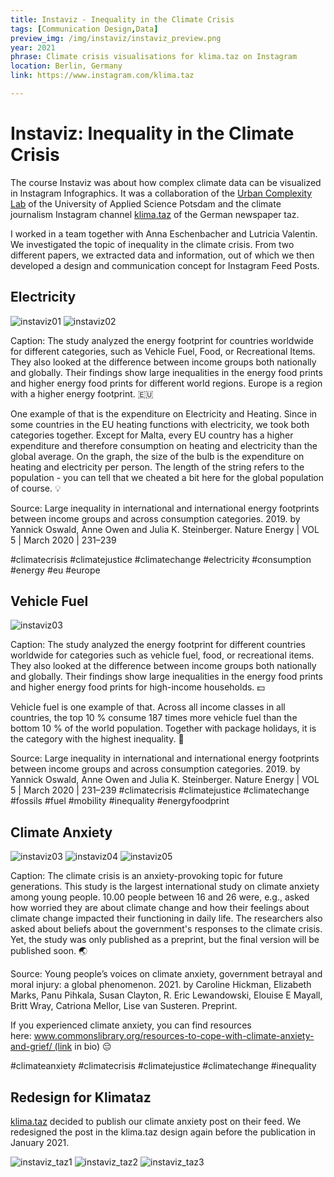 ```yaml
---
title: Instaviz - Inequality in the Climate Crisis
tags: [Communication Design,Data]
preview_img: /img/instaviz/instaviz_preview.png
year: 2021
phrase: Climate crisis visualisations for klima.taz on Instagram
location: Berlin, Germany
link: https://www.instagram.com/klima.taz

---
```


# Instaviz: Inequality in the Climate Crisis

The course Instaviz was about how complex climate data can be visualized in Instagram Infographics. It was a collaboration of the [Urban Complexity Lab](https://uclab.fh-potsdam.de/) of the University of Applied Science Potsdam and the climate journalism Instagram channel [klima.taz](https://www.instagram.com/klima.taz) of the German newspaper taz.

I worked in a team together with Anna Eschenbacher and Lutricia Valentin. We investigated the topic of inequality in the climate crisis. From two different papers, we extracted data and information, out of which we then developed a design and communication concept for Instagram Feed Posts.

## Electricity

![instaviz01](/img/instaviz/instaviz01.png)
![instaviz02](/img/instaviz/instaviz02.png)

Caption: 
The study analyzed the energy footprint for countries worldwide for different categories, such as Vehicle Fuel, Food, or Recreational Items. They also looked at the difference between income groups both nationally and globally. Their findings show large inequalities in the energy food prints and higher energy food prints for different world regions. Europe is a region with a higher energy footprint. 🇪🇺

One example of that is the expenditure on Electricity and Heating. Since in some countries in the EU heating functions with electricity, we took both categories together. Except for Malta, every EU country has a higher expenditure and therefore consumption on heating and electricity than the global average. On the graph, the size of the bulb is the expenditure on heating and electricity per person. The length of the string refers to the population - you can tell that we cheated a bit here for the global population of course. 💡

Source: Large inequality in international and international energy footprints between income groups and across consumption categories. 2019. by Yannick Oswald, Anne Owen and Julia K. Steinberger. Nature Energy | VOL 5 | March 2020 | 231–239

#climatecrisis #climatejustice #climatechange #electricity #consumption #energy #eu #europe

## Vehicle Fuel

![instaviz03](/img/instaviz/output.gif)

Caption:
The study analyzed the energy footprint for different countries worldwide for categories such as vehicle fuel, food, or recreational items. They also looked at the difference between income groups both nationally and globally. Their findings show large inequalities in the energy food prints and higher energy food prints for high-income households. 💵

Vehicle fuel is one example of that. Across all income classes in all countries, the top 10 % consume 187 times more vehicle fuel than the bottom 10 % of the world population. Together with package holidays, it is the category with the highest inequality. 🚗

Source: Large inequality in international and international energy footprints between income groups and across consumption categories. 2019. by Yannick Oswald, Anne Owen and Julia K. Steinberger. Nature Energy | VOL 5 | March 2020 | 231–239
#climatecrisis #climatejustice #climatechange #fossils #fuel #mobility #inequality #energyfoodprint

## Climate Anxiety

![instaviz03](/img/instaviz/instaviz03.png)
![instaviz04](/img/instaviz/instaviz04.png)
![instaviz05](/img/instaviz/instaviz05.png)

Caption:
The climate crisis is an anxiety-provoking topic for future generations. This study is the largest international study on climate anxiety among young people. 10.00 people between 16 and 26 were, e.g., asked how worried they are about climate change and how their feelings about climate change impacted their functioning in daily life. The researchers also asked about beliefs about the government's responses to the climate crisis. Yet, the study was only published as a preprint, but the final version will be published soon. 🌏

Source: Young people’s voices on climate anxiety, government betrayal and moral injury: a global phenomenon. 2021. by Caroline Hickman, Elizabeth Marks, Panu Pihkala, Susan Clayton, R. Eric Lewandowski, Elouise E Mayall, Britt Wray, Catriona Mellor, Lise van Susteren. Preprint.

If you experienced climate anxiety, you can find resources here: www.commonslibrary.org/resources-to-cope-with-climate-anxiety-and-grief/ (link in bio) 😔

#climateanxiety #climatecrisis #climatejustice #climatechange #inequality 

## Redesign for Klimataz

[klima.taz](https://www.instagram.com/klima.taz) decided to publish our climate anxiety post on their feed. We redesigned the post in the klima.taz design again before the publication in January 2021.

![instaviz_taz1](/img/instaviz/instaviz_taz1.png)
![instaviz_taz2](/img/instaviz/instaviz_taz2.png)
![instaviz_taz3](/img/instaviz/instaviz_taz3.png)

